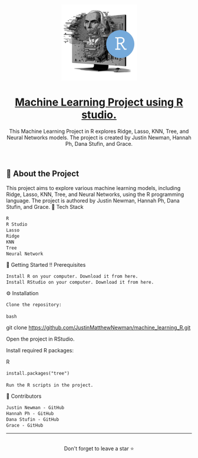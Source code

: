 <div align="center">
  <img src="https://raw.githubusercontent.com/JustinMatthewNewman/geoJson/main/ml_image.png" alt="logo" width="205" height="auto" />
  
  <a href="  https://docs.google.com/presentation/d/1cRKfK1DrgDyp6GJxMdjHjsia9JmzTwP_OUkKhztQP7s/edit?usp=sharing" target="_blank"><h1>Machine Learning Project using R studio.</h1></a>

  <p>
This Machine Learning Project in R explores Ridge, Lasso, KNN, Tree, and Neural Networks models. The project is created by Justin Newman, Hannah Ph, Dana Stufin, and Grace.
  </p>
<!-- Badges -->

<a href="https://github.com/JustinMatthewNewman/machine_learning_R.git" target="_blank"></a>
<a href="https://github.com/JustinMatthewNewman/machine_learning_R.git" target="_blank"></a>
</div>
<br />


<!-- About the Project -->
## :star2: About the Project

This project aims to explore various machine learning models, including Ridge, Lasso, KNN, Tree, and Neural Networks, using the R programming language. The project is authored by Justin Newman, Hannah Ph, Dana Stufin, and Grace.
:space_invader: Tech Stack

    R
    R Studio
    Lasso
    Ridge
    KNN
    Tree
    Neural Network

:toolbox: Getting Started
:bangbang: Prerequisites

    Install R on your computer. Download it from here.
    Install RStudio on your computer. Download it from here.

:gear: Installation

    Clone the repository:

    bash

git clone https://github.com/JustinMatthewNewman/machine_learning_R.git

Open the project in RStudio.

Install required R packages:

R

    install.packages("tree")

    Run the R scripts in the project.

:handshake: Contributors

    Justin Newman - GitHub
    Hannah Ph - GitHub
    Dana Stufin - GitHub
    Grace - GitHub

<hr />
<br />
<div align="center">Don't forget to leave a star ⭐️</div>
